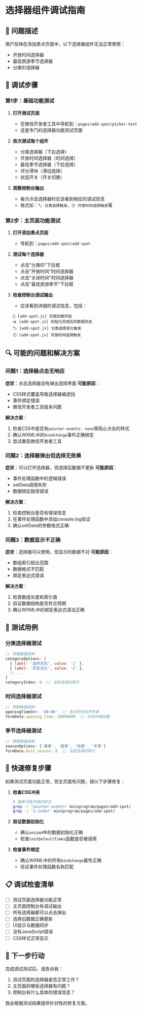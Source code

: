 # 选择器组件调试指南

## 🎯 问题描述
用户反映在添加景点页面中，以下选择器组件无法正常使用：
- 开放时间选择器
- 最佳旅游季节选择器  
- 分类ID选择器

## 🔧 调试步骤

### 第1步：基础功能测试
1. **打开测试页面**
   - 在微信开发者工具中导航到：`pages/add-spot/picker-test`
   - 这是专门的选择器功能测试页面

2. **依次测试每个组件**
   - 分类选择器（下拉选择）
   - 开放时间选择器（时间选择）
   - 最佳季节选择器（下拉选择）
   - 评分滑块（滑动选择）
   - 状态开关（开关切换）

3. **观察控制台输出**
   - 每次点击选择器时应该看到相应的调试信息
   - 格式如：`🏷️ 分类选择触发`、`🕗 开放时间选择触发`等

### 第2步：主页面功能测试
1. **打开添加景点页面**
   - 导航到：`pages/add-spot/add-spot`

2. **测试每个选择器**
   - 点击"分类ID"下拉框
   - 点击"开放时间"时间选择器
   - 点击"关闭时间"时间选择器
   - 点击"最佳旅游季节"下拉框

3. **检查控制台调试输出**
   - 应该看到详细的调试信息，包括：
   ```
   🎯 [add-spot.js] 页面加载开始
   📊 [add-spot.js] 初始化完成后的数据状态
   🏷️ [add-spot.js] 分类选择变化触发
   🕗 [add-spot.js] 开放时间选择触发
   ```

## 🔍 可能的问题和解决方案

### 问题1：选择器点击无响应
**症状**：点击选择器没有弹出选择界面
**可能原因**：
- CSS样式覆盖导致选择器被遮挡
- 事件绑定错误
- 微信开发者工具版本问题

**解决方案**：
1. 检查CSS中是否有`pointer-events: none`等阻止点击的样式
2. 确认WXML中的`bindchange`事件正确绑定
3. 尝试重启微信开发者工具

### 问题2：选择器弹出但选择无效果
**症状**：可以打开选择器，但选择后数据不更新
**可能原因**：
- 事件处理函数中的逻辑错误
- setData调用失败
- 数据绑定路径错误

**解决方案**：
1. 检查控制台是否有错误信息
2. 在事件处理函数中添加console.log验证
3. 确认setData的参数格式正确

### 问题3：数据显示不正确
**症状**：选择器可以使用，但显示的数据不对
**可能原因**：
- 数组索引超出范围
- 数据格式不匹配
- 绑定表达式错误

**解决方案**：
1. 检查数组长度和索引值
2. 验证数据结构是否符合预期
3. 确认WXML中的绑定表达式语法正确

## 📱 测试用例

### 分类选择器测试
```javascript
// 预期数据结构
categoryOptions: [
  { label: '自然风光', value: '1' },
  { label: '历史文化', value: '2' },
  // ...
]
categoryIndex: 0  // 当前选择的索引
```

### 时间选择器测试
```javascript
// 预期数据结构
openingTimeStr: '08:00'  // 显示的时间字符串
formData.opening_time: 28800000  // 对应的毫秒数
```

### 季节选择器测试
```javascript
// 预期数据结构
seasonOptions: ['春季', '夏季', '秋季', '冬季']
formData.best_season: 0  // 当前选择的索引
```

## 🚀 快速修复步骤

如果测试页面功能正常，但主页面有问题，按以下步骤修复：

1. **检查CSS冲突**
   ```bash
   # 搜索可能冲突的样式
   grep -r "pointer-events" miniprogram/pages/add-spot/
   grep -r "z-index" miniprogram/pages/add-spot/
   ```

2. **验证数据初始化**
   - 确认`onLoad`中的数据初始化正确
   - 检查`initDefaultTimes`函数是否被调用

3. **检查事件绑定**
   - 确认WXML中的所有`bindchange`属性正确
   - 验证事件处理函数名称匹配

## 📋 调试检查清单

- [ ] 测试页面选择器功能正常
- [ ] 主页面控制台有调试输出
- [ ] 所有选择器都可以点击弹出
- [ ] 选择后数据正确更新
- [ ] UI显示与数据同步
- [ ] 没有JavaScript错误
- [ ] CSS样式正常显示

## 🎯 下一步行动

完成调试测试后，请告诉我：
1. 测试页面的选择器是否正常工作？
2. 主页面的哪些选择器有问题？
3. 控制台有什么具体的错误信息？

我会根据测试结果提供针对性的修复方案。
